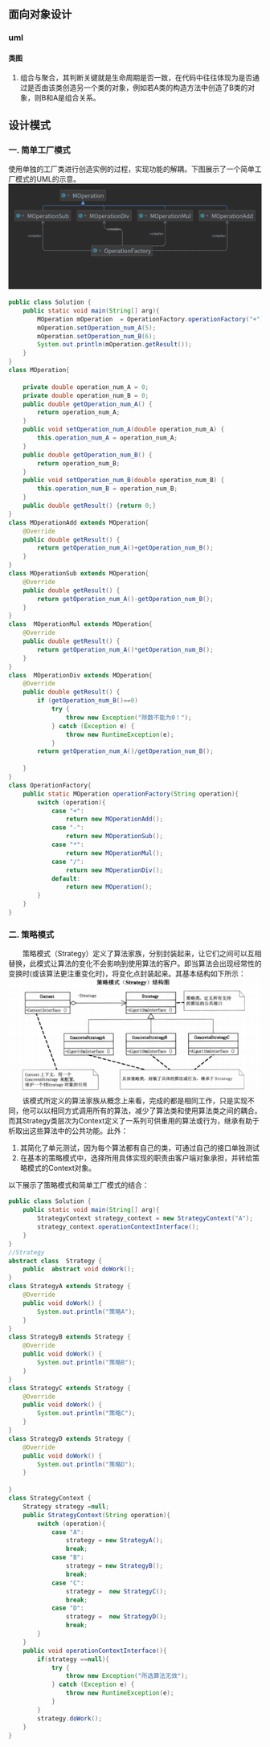 ## 面向对象设计
### uml
#### 类图
1. 组合与聚合，其判断关键就是生命周期是否一致，在代码中往往体现为是否通过是否由该类创造另一个类的对象，例如若A类的构造方法中创造了B类的对象，则B和A是组合关系。

## 设计模式
### 一. 简单工厂模式
使用单独的工厂类进行创造实例的过程，实现功能的解耦。下图展示了一个简单工厂模式的UML的示意。
![简单工厂UML示意图](DesignPattern/SimpleFactory.png)
```java
public class Solution {
    public static void main(String[] arg){
        MOperation mOperation  = OperationFactory.operationFactory("+");
        mOperation.setOperation_num_A(5);
        mOperation.setOperation_num_B(6);
        System.out.println(mOperation.getResult());
    }
}
class MOperation{

    private double operation_num_A = 0;
    private double operation_num_B = 0;
    public double getOperation_num_A() {
        return operation_num_A;
    }
    public void setOperation_num_A(double operation_num_A) {
        this.operation_num_A = operation_num_A;
    }
    public double getOperation_num_B() {
        return operation_num_B;
    }
    public void setOperation_num_B(double operation_num_B) {
        this.operation_num_B = operation_num_B;
    }
    public double getResult() {return 0;}
}
class MOperationAdd extends MOperation{
    @Override
    public double getResult() {
        return getOperation_num_A()+getOperation_num_B();
    }
}
class MOperationSub extends MOperation{
    @Override
    public double getResult() {
        return getOperation_num_A()-getOperation_num_B();
    }
}
class  MOperationMul extends MOperation{
    @Override
    public double getResult() {
        return getOperation_num_A()*getOperation_num_B();
    }
}
class  MOperationDiv extends MOperation{
    @Override
    public double getResult() {
        if (getOperation_num_B()==0)
            try {
                throw new Exception("除数不能为0！");
            } catch (Exception e) {
                throw new RuntimeException(e);
            }
        return getOperation_num_A()/getOperation_num_B();

    }
}
class OperationFactory{
    public static MOperation operationFactory(String operation){
        switch (operation){
            case "+":
                return new MOperationAdd();
            case "-":
                return new MOperationSub();
            case "*":
                return new MOperationMul();
            case "/":
                return new MOperationDiv();
            default:
                return new MOperation();
        }
    }
}
```
### 二. 策略模式
&#8195;&#8195;策略模式（Strategy）定义了算法家族，分别封装起来，让它们之间可以互相替换，此模式让算法的变化不会影响到使用算法的客户。即当算法会出现经常性的变换时(或该算法更注重变化时)，将变化点封装起来。其基本结构如下所示：
![策略模式基本结构](DesignPattern/1.png)
&#8195;&#8195;该模式所定义的算法家族从概念上来看，完成的都是相同工作，只是实现不同，他可以以相同方式调用所有的算法，减少了算法类和使用算法类之间的耦合。而其Strategy类层次为Context定义了一系列可供重用的算法或行为，继承有助于析取出这些算法中的公共功能。此外：
1. 其简化了单元测试，因为每个算法都有自己的类，可通过自己的接口单独测试
2. 在基本的策略模式中，选择所用具体实现的职责由客户端对象承担，并转给策略模式的Context对象。

以下展示了策略模式和简单工厂模式的结合：
```java
public class Solution {
    public static void main(String[] arg){
        StrategyContext strategy_context = new StrategyContext("A");
        strategy_context.operationContextInterface();
    }
}
//Strategy
abstract class  Strategy {
    public  abstract void doWork();
}
class StrategyA extends Strategy {
    @Override
    public void doWork() {
        System.out.println("策略A");
    }
}
class StrategyB extends Strategy {
    @Override
    public void doWork() {
        System.out.println("策略B");
    }
}
class StrategyC extends Strategy {
    @Override
    public void doWork() {
        System.out.println("策略C");
    }
}
class StrategyD extends Strategy {
    @Override
    public void doWork() {
        System.out.println("策略D");
    }

}
class StrategyContext {
    Strategy strategy =null;
    public StrategyContext(String operation){
        switch (operation){
            case "A":
                strategy = new StrategyA();
                break;
            case "B":
                strategy = new StrategyB();
                break;
            case "C":
                strategy =  new StrategyC();
                break;
            case "D":
                strategy =  new StrategyD();
                break;
        }
    }
    public void operationContextInterface(){
        if(strategy ==null){
            try {
                throw new Exception("所选算法无效");
            } catch (Exception e) {
                throw new RuntimeException(e);
            }
        }
        strategy.doWork();
    }
}
```
